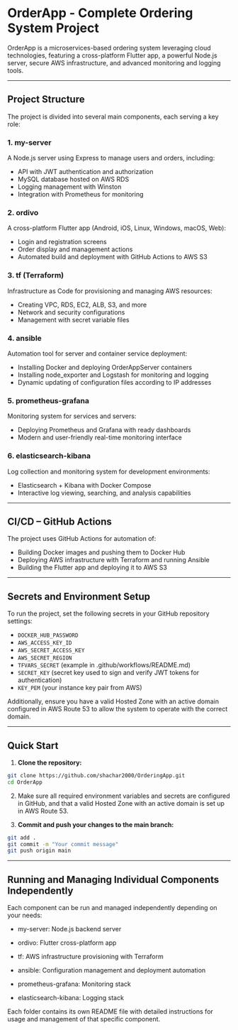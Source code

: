 # OrderApp - Complete Ordering System Project

OrderApp is a microservices-based ordering system leveraging cloud technologies, featuring a cross-platform Flutter app, a powerful Node.js server, secure AWS infrastructure, and advanced monitoring and logging tools.

---

## Project Structure

The project is divided into several main components, each serving a key role:

### 1. my-server  
A Node.js server using Express to manage users and orders, including:  
- API with JWT authentication and authorization  
- MySQL database hosted on AWS RDS  
- Logging management with Winston  
- Integration with Prometheus for monitoring  

### 2. ordivo  
A cross-platform Flutter app (Android, iOS, Linux, Windows, macOS, Web):  
- Login and registration screens  
- Order display and management actions  
- Automated build and deployment with GitHub Actions to AWS S3  

### 3. tf (Terraform)  
Infrastructure as Code for provisioning and managing AWS resources:  
- Creating VPC, RDS, EC2, ALB, S3, and more  
- Network and security configurations  
- Management with secret variable files  

### 4. ansible  
Automation tool for server and container service deployment:  
- Installing Docker and deploying OrderAppServer containers  
- Installing node_exporter and Logstash for monitoring and logging  
- Dynamic updating of configuration files according to IP addresses  

### 5. prometheus-grafana  
Monitoring system for services and servers:  
- Deploying Prometheus and Grafana with ready dashboards  
- Modern and user-friendly real-time monitoring interface  

### 6. elasticsearch-kibana  
Log collection and monitoring system for development environments:  
- Elasticsearch + Kibana with Docker Compose  
- Interactive log viewing, searching, and analysis capabilities  

---

## CI/CD – GitHub Actions

The project uses GitHub Actions for automation of:  
- Building Docker images and pushing them to Docker Hub  
- Deploying AWS infrastructure with Terraform and running Ansible  
- Building the Flutter app and deploying it to AWS S3  

---

## Secrets and Environment Setup

To run the project, set the following secrets in your GitHub repository settings:  
- `DOCKER_HUB_PASSWORD`  
- `AWS_ACCESS_KEY_ID`  
- `AWS_SECRET_ACCESS_KEY`  
- `AWS_SECRET_REGION`  
- `TFVARS_SECRET`  (example in .github/workflows/README.md)
- `SECRET_KEY` (secret key used to sign and verify JWT tokens for authentication)
- `KEY_PEM`  (your instance key pair from AWS)

Additionally, ensure you have a valid Hosted Zone with an active domain configured in AWS Route 53 to allow the system to operate with the correct domain.

---

## Quick Start

1. **Clone the repository:**  
```bash
git clone https://github.com/shachar2000/OrderingApp.git
cd OrderApp
```

2. Make sure all required environment variables and secrets are configured in GitHub, and that a valid Hosted Zone with an active domain is set up in AWS Route 53.


3. **Commit and push your changes to the main branch:**  
```bash
git add .
git commit -m "Your commit message"
git push origin main
```
---

## Running and Managing Individual Components Independently
Each component can be run and managed independently depending on your needs:

- my-server: Node.js backend server

- ordivo: Flutter cross-platform app

- tf: AWS infrastructure provisioning with Terraform

- ansible: Configuration management and deployment automation

- prometheus-grafana: Monitoring stack

- elasticsearch-kibana: Logging stack

Each folder contains its own README file with detailed instructions for usage and management of that specific component.




